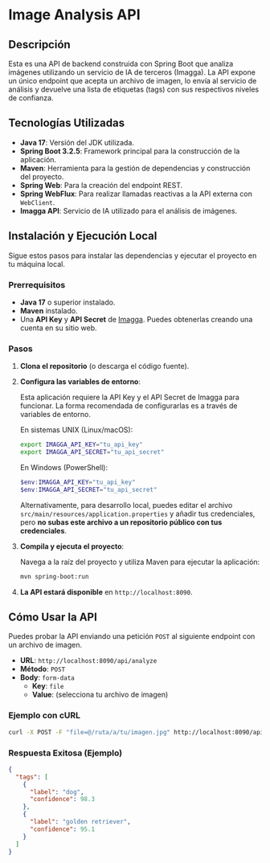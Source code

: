 # Image Analysis API

## Descripción

Esta es una API de backend construida con Spring Boot que analiza imágenes utilizando un servicio de IA de terceros (Imagga). La API expone un único endpoint que acepta un archivo de imagen, lo envía al servicio de análisis y devuelve una lista de etiquetas (tags) con sus respectivos niveles de confianza.

## Tecnologías Utilizadas

- **Java 17**: Versión del JDK utilizada.
- **Spring Boot 3.2.5**: Framework principal para la construcción de la aplicación.
- **Maven**: Herramienta para la gestión de dependencias y construcción del proyecto.
- **Spring Web**: Para la creación del endpoint REST.
- **Spring WebFlux**: Para realizar llamadas reactivas a la API externa con `WebClient`.
- **Imagga API**: Servicio de IA utilizado para el análisis de imágenes.

## Instalación y Ejecución Local

Sigue estos pasos para instalar las dependencias y ejecutar el proyecto en tu máquina local.

### Prerrequisitos

- **Java 17** o superior instalado.
- **Maven** instalado.
- Una **API Key** y **API Secret** de [Imagga](https://imagga.com/). Puedes obtenerlas creando una cuenta en su sitio web.

### Pasos

1.  **Clona el repositorio** (o descarga el código fuente).

2.  **Configura las variables de entorno**:

    Esta aplicación requiere la API Key y el API Secret de Imagga para funcionar. La forma recomendada de configurarlas es a través de variables de entorno.

    En sistemas UNIX (Linux/macOS):
    ```bash
    export IMAGGA_API_KEY="tu_api_key"
    export IMAGGA_API_SECRET="tu_api_secret"
    ```

    En Windows (PowerShell):
    ```powershell
    $env:IMAGGA_API_KEY="tu_api_key"
    $env:IMAGGA_API_SECRET="tu_api_secret"
    ```

    Alternativamente, para desarrollo local, puedes editar el archivo `src/main/resources/application.properties` y añadir tus credenciales, pero **no subas este archivo a un repositorio público con tus credenciales**.

3.  **Compila y ejecuta el proyecto**:

    Navega a la raíz del proyecto y utiliza Maven para ejecutar la aplicación:

    ```bash
    mvn spring-boot:run
    ```

4.  **La API estará disponible** en `http://localhost:8090`.

## Cómo Usar la API

Puedes probar la API enviando una petición `POST` al siguiente endpoint con un archivo de imagen.

- **URL**: `http://localhost:8090/api/analyze`
- **Método**: `POST`
- **Body**: `form-data`
  - **Key**: `file`
  - **Value**: (selecciona tu archivo de imagen)

### Ejemplo con cURL

```bash
curl -X POST -F "file=@/ruta/a/tu/imagen.jpg" http://localhost:8090/api/analyze
```

### Respuesta Exitosa (Ejemplo)

```json
{
  "tags": [
    {
      "label": "dog",
      "confidence": 98.3
    },
    {
      "label": "golden retriever",
      "confidence": 95.1
    }
  ]
}
```
